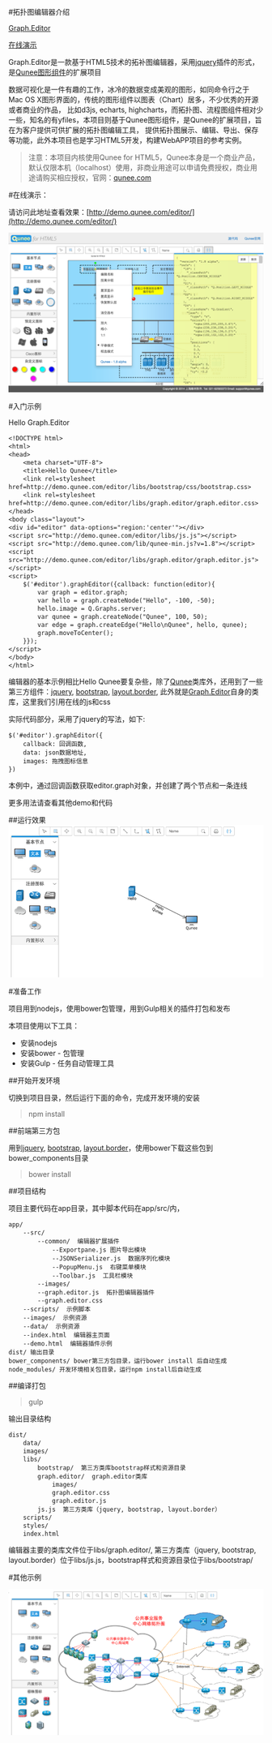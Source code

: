 #拓扑图编辑器介绍

[Graph.Editor](https://github.com/samsha/graph.editor)

[在线演示](http://demo.qunee.com/editor/)

Graph.Editor是一款基于HTML5技术的拓补图编辑器，采用[jquery](http://jquery.com)插件的形式，是[Qunee图形组件](http://qunee.com)的扩展项目

数据可视化是一件有趣的工作，冰冷的数据变成美观的图形，如同命令行之于Mac OS X图形界面的，传统的图形组件以图表（Chart）居多，不少优秀的开源或者商业的作品，
比如d3js, echarts, highcharts，而拓扑图、流程图组件相对少一些，知名的有yfiles，本项目则基于Qunee图形组件，是Qunee的扩展项目，旨在为客户提供可供扩展的拓扑图编辑工具，
提供拓扑图展示、编辑、导出、保存等功能，此外本项目也是学习HTML5开发，构建WebAPP项目的参考实例。

>注意：本项目内核使用Qunee for HTML5，Qunee本身是一个商业产品，默认仅限本机（localhost）使用，非商业用途可以申请免费授权，商业用途请购买相应授权，官网：[qunee.com](http://qunee.com/)

#在线演示：

请访问此地址查看效果：[http://demo.qunee.com/editor/](http://demo.qunee.com/editor/)

![拓扑图编辑器截图1](screenshot/V1.8.png)

#入门示例

Hello Graph.Editor
```
<!DOCTYPE html>
<html>
<head>
    <meta charset="UTF-8">
    <title>Hello Qunee</title>
    <link rel=stylesheet href=http://demo.qunee.com/editor/libs/bootstrap/css/bootstrap.css>
    <link rel=stylesheet href=http://demo.qunee.com/editor/libs/graph.editor/graph.editor.css>
</head>
<body class="layout">
<div id="editor" data-options="region:'center'"></div>
<script src="http://demo.qunee.com/editor/libs/js.js"></script>
<script src="http://demo.qunee.com/lib/qunee-min.js?v=1.8"></script>
<script src="http://demo.qunee.com/editor/libs/graph.editor/graph.editor.js"></script>
<script>
    $('#editor').graphEditor({callback: function(editor){
        var graph = editor.graph;
        var hello = graph.createNode("Hello", -100, -50);
        hello.image = Q.Graphs.server;
        var qunee = graph.createNode("Qunee", 100, 50);
        var edge = graph.createEdge("Hello\nQunee", hello, qunee);
        graph.moveToCenter();
    }});
</script>
</body>
</html>
```
编辑器的基本示例相比Hello Qunee要复杂些，除了[Qunee](http://qunee.com)类库外，还用到了一些第三方组件：[jquery](http://jquery.com), [bootstrap](http://getbootstrap.com), [layout.border](https://github.com/samsha/layout.border),
此外就是[Graph.Editor](https://github.com/samsha/graph.editor)自身的类库，这里我们引用在线的js和css

实际代码部分，采用了jquery的写法，如下:

```
$('#editor').graphEditor({
    callback: 回调函数,
    data: json数据地址,
    images: 拖拽图标信息
})
```
本例中，通过回调函数获取editor.graph对象，并创建了两个节点和一条连线

更多用法请查看其他demo和代码

##运行效果
![graph editor - hello](screenshot/hello.png)

#准备工作

项目用到nodejs，使用bower包管理，用到Gulp相关的插件打包和发布

本项目使用以下工具：

* 安装nodejs
* 安装bower - 包管理
* 安装Gulp - 任务自动管理工具

##开始开发环境

切换到项目目录，然后运行下面的命令，完成开发环境的安装

>npm install

##前端第三方包

用到[jquery](http://jquery.com), [bootstrap](http://getbootstrap.com), [layout.border](https://github.com/samsha/layout.border)，使用bower下载这些包到bower_components目录

>bower install

##项目结构

项目主要代码在app目录，其中脚本代码在app/src/内，
```
app/
    --src/
        --common/  编辑器扩展插件
            --Exportpane.js 图片导出模块
            --JSONSerializer.js  数据序列化模块
            --PopupMenu.js  右键菜单模块
            --Toolbar.js  工具栏模块
        --images/
        --graph.editor.js  拓扑图编辑器插件
        --graph.editor.css
    --scripts/  示例脚本
    --images/  示例资源
    --data/  示例资源
    --index.html  编辑器主页面
    --demo.html  编辑器插件示例
dist/ 输出目录
bower_components/ bower第三方包目录，运行bower install 后自动生成
node_modules/ 开发环境相关包目录，运行npm install后自动生成
```

##编译打包

>gulp

输出目录结构
```
dist/
    data/
    images/
    libs/
        bootstrap/  第三方类库bootstrap样式和资源目录
        graph.editor/  graph.editor类库
            images/
            graph.editor.css
            graph.editor.js
        js.js  第三方类库（jquery, bootstrap, layout.border）
    scripts/
    styles/
    index.html
```
编辑器主要的类库文件位于libs/graph.editor/, 第三方类库（jquery, bootstrap, layout.border）位于libs/js.js，bootstrap样式和资源目录位于libs/bootstrap/


#其他示例

![拓扑图编辑器截图](screenshot/screenshot1.png)
